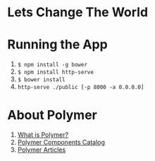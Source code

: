 # Lets Change The World

# Running the App

1. `$ npm install -g bower`
2. `$ npm install http-serve`
3. `$ bower install`
4. `http-serve ./public [-p 8000 -a 0.0.0.0]`

# About Polymer

1. [What is Polymer?](https://www.polymer-project.org/1.0/docs/start/what-is-polymer.html)
2. [Polymer Components Catalog](https://elements.polymer-project.org)
3. [Polymer Articles](https://www.polymer-project.org/1.0/articles)